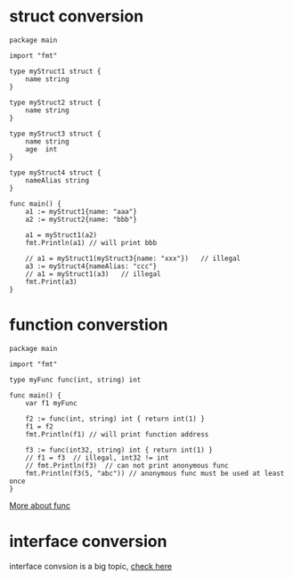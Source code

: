 # struct conversion

```
package main

import "fmt"

type myStruct1 struct {
	name string
}

type myStruct2 struct {
	name string
}

type myStruct3 struct {
	name string
	age  int
}

type myStruct4 struct {
	nameAlias string
}

func main() {
	a1 := myStruct1{name: "aaa"}
	a2 := myStruct2{name: "bbb"}

	a1 = myStruct1(a2)
	fmt.Println(a1) // will print bbb

	// a1 = myStruct1(myStruct3{name: "xxx"})	// illegal
	a3 := myStruct4{nameAlias: "ccc"}
	// a1 = myStruct1(a3)	// illegal
	fmt.Print(a3)
}

```

# function converstion

```
package main

import "fmt"

type myFunc func(int, string) int

func main() {
	var f1 myFunc

	f2 := func(int, string) int { return int(1) }
	f1 = f2
	fmt.Println(f1) // will print function address

	f3 := func(int32, string) int { return int(1) }
	// f1 = f3	// illegal, int32 != int
	// fmt.Println(f3)	// can not print anonymous func
	fmt.Println(f3(5, "abc")) // anonymous func must be used at least once
}
```

[More about func](func.md)

# interface conversion

interface convsion is a big topic, [check here](interface.md)